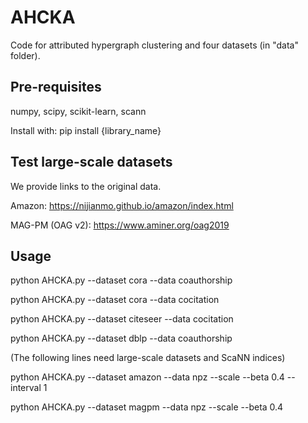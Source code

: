# AHCKA
Code for attributed hypergraph clustering and four datasets (in "data" folder).

## Pre-requisites
numpy, scipy, scikit-learn, scann

Install with: pip install {library_name}

## Test large-scale datasets
We provide links to the original data.

Amazon: https://nijianmo.github.io/amazon/index.html

MAG-PM (OAG v2): https://www.aminer.org/oag2019

## Usage
python AHCKA.py --dataset cora --data coauthorship

python AHCKA.py --dataset cora --data cocitation

python AHCKA.py --dataset citeseer --data cocitation

python AHCKA.py --dataset dblp --data coauthorship

(The following lines need large-scale datasets and ScaNN indices)

python AHCKA.py --dataset amazon --data npz --scale --beta 0.4 --interval 1

python AHCKA.py --dataset magpm --data npz --scale --beta 0.4